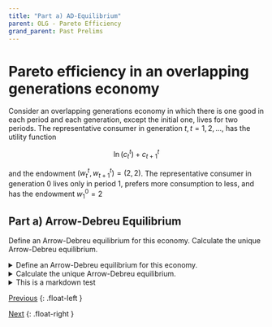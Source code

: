 ```yaml
---
title: "Part a) AD-Equilibrium" 
parent: OLG - Pareto Efficiency
grand_parent: Past Prelims
---
```


# Pareto efficiency in an overlapping generations economy

Consider an overlapping generations economy in which there is one good in each period
and each generation, except the initial one, lives for two periods. The representative
consumer in generation $t, t = 1,2,...,$ has the utility function

$$\ln (c_t^t) + c_{t+1}^t$$

and the endowment $(w_t^t, w_{t+1}^t)=(2,2)$.
The representative consumer in generation $0$ lives only in period $1$,
prefers more consumption to less, and has the endowment $w_1^0 = 2$






## Part a) Arrow-Debreu Equilibrium

Define an Arrow-Debreu equilibrium for this economy. 
Calculate the unique Arrow-Debreu equilibrium.


<details markdown="block">
<summary>
Define an Arrow-Debreu equilibrium for this economy.
</summary>

An Arrow-Debreu Equilibrium consists of:

- a sequence of allocations: $$\{ (\hat{c^t_t}, \hat{c^t_{t+1}}) \}_{t=1}^\infty$$
- an allocation for generation $0$: $$\{ \hat{c_1^0} \}$$
- and a sequence of prices: $$\{ \hat{p_t} \}_{t=1}^\infty$$

such that the following conditions are satisfied:

### **Consumer Optimization:** 
Taking prices as given, consumer $0$ chooses $\hat{c_1^0}$ to solve 

$$\begin{aligned} & \underset{c_{1}^{0}}{\text{maximize}} &  & \ln c_1^0\\
 & \text{subject to}: &  & c_{1}^{0}\geq0\\
 &  &  & \hat{p}_{1}c_{1}^{0}\leq\hat{p}_{1}w_{1}^{0}
\end{aligned}
$$

$$&\max_{c_{1}^{0}}&&\ln\left(c_{1}^{0}\right)\\&\text{s.t.}&&c_{1}^{0}\geq0\\&&&\hat{p}_{1}c_{1}^{0}\leq\hat{p}_{1}w_{1}^{0}$$

$$\max_{c_{1}^{0}}&&&\ln\left(c_{1}^{0}\right)\\\text{s.t.}&&&c_{1}^{0}\geq0\\&&&\hat{p}_{1}c_{1}^{0}\leq\hat{p}_{1}w_{1}^{0}$$

### **Consumer Optimization:** 
Taking prices as given, consumer $0$ chooses $\hat{c_1^0}$ to solve \\[\max_{c_1^0} \ln (c_1^0) \\] s.t. 

$$\begin{gather}
c_1^0 \geq 0 \tag{non-negativity} \\
x^2\\
\end{gather}$$

$$\begin{aligned} & \underset{c_{1}^{0}}{\text{maximize}} &  & \ln c_1^0\\
 & \text{subject to}: &  & c_{1}^{0}\geq0\\
 &  &  & \hat{p}_{1}c_{1}^{0}\leq\hat{p}_{1}w_{1}^{0}
\end{aligned}
$$

$$&\max_{c_{1}^{0}}&&\ln\left(c_{1}^{0}\right)\\&\text{s.t.}&&c_{1}^{0}\geq0\\&&&\hat{p}_{1}c_{1}^{0}\leq\hat{p}_{1}w_{1}^{0}$$

$$\max_{c_{1}^{0}}&&&\ln\left(c_{1}^{0}\right)\\\text{s.t.}&&&c_{1}^{0}\geq0\\&&&\hat{p}_{1}c_{1}^{0}\leq\hat{p}_{1}w_{1}^{0}$$



### **Consumer Optimization:** 
Taking prices as given, consumer $t,t=1,2,...$ chooses $(\hat{c^t_t}, \hat{c^t_{t+1}})$ to solve

$$\begin{aligned} & \underset{c^t_t, c^t_{t+1}}{\text{maximize}} &  & \ln (c_t^t) + c_{t+1}^t\\
 & \text{subject to}: &  & c_{1}^{0}\geq0\\
 &  &  & \hat{p}_{1}c_{1}^{0}\leq\hat{p}_{1}w_{1}^{0}
\end{aligned}
$$

$$\begin{aligned} & \underset{c^t_t, c^t_{t+1}}{\text{maximize}} &  & \ln (c_t^t) + c_{t+1}^t\\
 & \text{s.t.}: &  & c_{1}^{0}\geq0\\
 &  &  & \hat{p}_{1}c_{1}^{0}\leq\hat{p}_{1}w_{1}^{0}
\end{aligned}
$$



### **Markets Clear:** 
For all $t=1,2,...$:

$$\hat{c}_t^{t-1} + \hat{c}_t^t = w_2 + w_1 $$


</details>








<details markdown="block"><summary>Calculate the unique Arrow-Debreu equilibrium.</summary>

The unique Arrow-Debreu equilibrium has each consumer consume their endowments. $\hat{c}_0^1 = w_1^0$. 
And for all $t=1,2,3,...$, 
$\hat{c}_t^t = w_t^t$, 
$\hat{c}_{t+1}^t = w_{t+1}^t$. 

If we normalize $\hat{p}_1 = 1$, then  $\hat{p}_t = \hat{p}_1 \cdot 2^{t-1}$,

<details markdown="block"><summary>Explanation and Proof</summary>

### Equilibrium allocations are Autarky

1. First note that every generation has strictly increasing utility and so every budget constraint will hold with equality.
2. Generation $0$'s budget constraint implies that $\hat{c}_1^0 = w_1^0$
3. Plug this into the period $1$ market clearing condition $\hat{c}_1^{0} + \hat{c}_1^1 = w_1^1 + w_1^0$ to get that $\hat{c}_1^1 = w_1^1$.
4. Plug this into generation $1$'s budget constraint to get that $\hat{c}_2^1 = w_2^1$.
5. Plug this into the period $2$ market clearing condition to get that to get that $\hat{c}_2^2 = w_2^2$.
6. Iterate for all generations.

### Finding the equilibrium prices

Set up the Lagrangian for generation $t$'s problem:

$$\mathcal{L} = \ln(c_t^t) + c_{t+1}^t$$

First-order conditions:

$$\begin{aligned}
    0 &= \frac{1}{c_t^t} - \lambda_t p_t \\
    0 &= 1 - \lambda_t p_{t+1} \\
    p_t c_t^t + p_{t+1} c_{t+1}^t &= w_t^t + w_{t+1}^t\\
\end{aligned}$$

Combine the first two to get that $\frac{1}{c_t^t} = \frac{p_t}{p_{t+1}}$. Plug in the fact that $c_t^t = w_t^t = 2$ to get the result that $p_{t+1} = 2\cdot p_t$.

With any other price ratio, the generation $t$ consumer would choose a non-autarky allocation.

So for all the equilibrium conditions to hold, it must be that $\hat{p}_{t+1} = 2\cdot \hat{p}_t$ for all $t=1,2,...$, and so $\hat{p}_t = \hat{p}_1 \cdot 2^{t-1}$


</details>
</details>


<details><summary>This is a markdown test</summary>

Pretty sure with the markdown block, It will ignore linebreaks for new paragraphs

which isn't great

but it also means that maths will work nicers.

$x_a$ and $x_b$ and $x_c$ and $x_d$ all on one line.

</details>





[Previous](kehoe-olg)
{: .float-left }

[Next](kehoe-olg-b)
{: .float-right }

